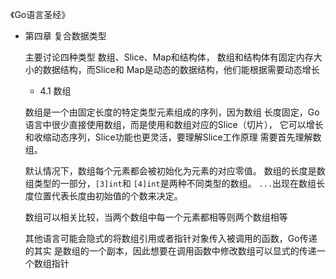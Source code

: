 《Go语言圣经》

- 第四章 复合数据类型

    主要讨论四种类型 数组、Slice、Map和结构体，
    数组和结构体有固定内存大小的数据结构，而Slice和
    Map是动态的数据结构，他们能根据需要动态增长
    
    - 4.1 数组
    
    数组是一个由固定长度的特定类型元素组成的序列，因为数组
    长度固定，Go语言中很少直接使用数组，而是使用和数组对应的Slice（切片），
    它可以增长和收缩动态序列，Slice功能也更灵活，要理解Slice工作原理
    需要首先理解数组。
    
    默认情况下，数组每个元素都会被初始化为元素的对应零值。
    数组的长度是数组类型的一部分，`[3]int`和 `[4]int`是两种不同类型的数组。
    `...`出现在数组长度位置代表长度由初始值的个数来决定。
    
    数组可以相关比较，当两个数组中每一个元素都相等则两个数组相等
    
    其他语言可能会隐式的将数组引用或者指针对象传入被调用的函数，Go传递的其实
    是数组的一个副本，因此想要在调用函数中修改数组可以显式的传递一个数组指针